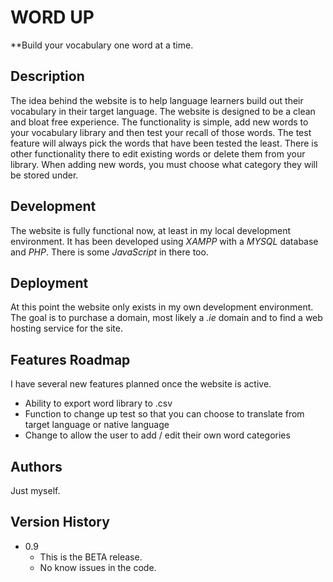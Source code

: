 # WORD UP
**Build your vocabulary one word at a time.

## Description
The idea behind the website is to help language learners build out their vocabulary in their target language. The website is designed to be a clean and bloat free experience.  The functionality is simple, add new words to your vocabulary library and then test your recall of those words. The test feature will always pick the words that have been tested the least. There is other functionality there to edit existing words or delete them from your library. When adding new words, you must choose what category they will be stored under.

## Development
The website is fully functional now, at least in my local development environment. It has been developed using _XAMPP_ with a _MYSQL_ database and _PHP_. There is some _JavaScript_ in there too.

## Deployment
At this point the website only exists in my own development environment. The goal is to purchase a domain, most likely a _.ie_ domain and to find a web hosting service for the site.

## Features Roadmap
I have several new features planned once the website is active.

+ Ability to export word library to .csv
+ Function to change up test so that you can choose to translate from target language or native language
+ Change to allow the user to add / edit their own word categories

 
## Authors
Just myself.

## Version History
+ 0.9
    + This is the BETA release.
    + No know issues in the code.

